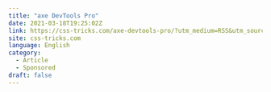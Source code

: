 ```yaml
---
title: "axe DevTools Pro"
date: 2021-03-18T19:25:02Z
link: https://css-tricks.com/axe-devtools-pro/?utm_medium=RSS&utm_source=news.12bit.vn
site: css-tricks.com
language: English
category:
  - Article
  - Sponsored
draft: false
---
```

